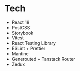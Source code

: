 # Tech

- React 18
- PostCSS
- Storybook
- Vitest
- React Testing Library
- ESLint + Prettier
- Mantine
- Generouted + Tanstack Router
- Zedux
